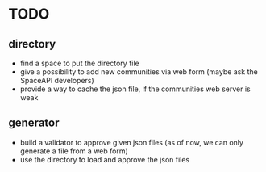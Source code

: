 TODO
====

directory
---------
- find a space to put the directory file
- give a possibility to add new communities via web form (maybe ask the SpaceAPI developers)
- provide a way to cache the json file, if the communities web server is weak

generator
---------
- build a validator to approve given json files (as of now, we can only generate a file from a web form)
- use the directory to load and approve the json files
